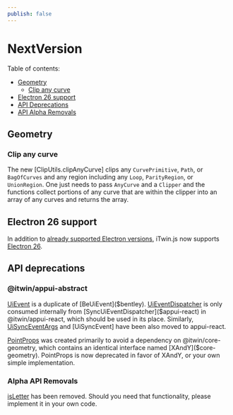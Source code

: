 ```yaml
---
publish: false
---
```


# NextVersion

Table of contents:

- [Geometry](#geometry)
  - [Clip any curve](#clip-any-curve)
- [Electron 26 support](#electron-26-support)
- [API Deprecations](#api-deprecations)
- [API Alpha Removals](#api-deprecations)

## Geometry

### Clip any curve

The new [ClipUtils.clipAnyCurve] clips any `CurvePrimitive`, `Path`, or `BagOfCurves` and any region including any `Loop`, `ParityRegion`, or `UnionRegion`. One just needs to pass `AnyCurve` and a `Clipper` and the functions collect portions of any curve that are within the clipper into an array of any curves and returns the array.

## Electron 26 support

In addition to [already supported Electron versions](../learning/SupportedPlatforms.md#electron), iTwin.js now supports [Electron 26](https://www.electronjs.org/blog/electron-26-0).

## API deprecations

### @itwin/appui-abstract

[UiEvent]($appui-abstract) is a duplicate of [BeUiEvent]($bentley). [UiEventDispatcher]($appui-abstract) is only consumed internally from [SyncUiEventDispatcher]($appui-react) in @itwin/appui-react, which should be used in its place. Similarly, [UiSyncEventArgs]($appui-abstract) and [UiSyncEvent] have been also moved to appui-react.

[PointProps]($appui-abstract) was created primarily to avoid a dependency on @itwin/core-geometry, which contains an identical interface named [XAndY]($core-geometry). PointProps is now deprecated in favor of XAndY, or your own simple implementation.

### Alpha API Removals

[isLetter]($appui-abstract) has been removed. Should you need that functionality, please implement it in your own code.
